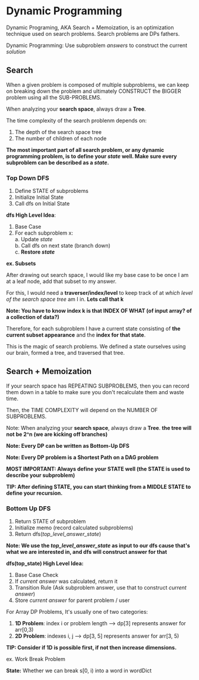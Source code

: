 # Dynamic Programming

Dynamic Programing, AKA Search + Memoization, is an optimization technique used on search problems. Search problems are DPs fathers.

Dynamic Programming: Use subproblem *answers* to construct the current *solution*

## Search

When a given problem is composed of multiple subproblems, we can keep on breaking down the problem and ultimately CONSTRUCT the BIGGER problem using all the SUB-PROBLEMS.

When analyzing your **search space**, always draw a **Tree**.

The time complexity of the search problenm depends on: <br>
1. The depth of the search space tree
2. The number of children of each node

**The most important part of all search problem, or any dynamic programming problem, is to define your *state* well. Make sure every subproblem can be described as a *state*.**


### Top Down DFS

1. Define STATE of subproblems<br>
2. Initialize Initial State<br>
3. Call dfs on Initial State<br>

**dfs High Level Idea**: 
1. Base Case <br>
2. For each subproblem x: <br>
   a. Update *state* <br>
   b. Call dfs on next state (branch down) <br>
   c. **Restore *state*** <br>

**ex. Subsets**

After drawing out search space, I would like my base case to be once I am at a leaf node, add that subset to my answer.

For this, I would need a **traverser/index/level** to keep track of at *which level of the search space tree* am I in. **Lets call that k**

**Note: You have to know index k is that INDEX OF WHAT (of input array? of a collection of data?)**

Therefore, for each subproblem I have a current state consisting of **the current subset appearance** and the **index for that state**.

This is the magic of search problems. We defined a state ourselves using our brain, formed a tree, and traversed that tree.

## Search + Memoization

If your search space has REPEATING SUBPROBLEMS, then you can record them down in a table to make sure you don't recalculate them and waste time.

Then, the TIME COMPLEXITY will depend on the NUMBER OF SUBPROBLEMS.

Note: When analyzing your **search space**, always draw a **Tree**. **the tree will not be 2^n (we are kicking off branches)**

**Note: Every DP can be written as Bottom-Up DFS**

**Note: Every DP problem is a Shortest Path on a DAG problem**

**MOST IMPORTANT: Always define your STATE well (the STATE is used to describe your subproblem)**

**TIP: After defining STATE, you can start thinking from a MIDDLE STATE to define your recursion.**

### Bottom Up DFS

1. Return STATE of subproblem
2. Initialize memo (record calculated subproblems)
3. Return dfs(*top_level_answer_state*)

**Note: We use the *top_level_answer_state* as input to our dfs cause that's what we are interested in, and dfs will construct answer for that**

**dfs(top_state) High Level Idea:**
1. Base Case Check
2. If *current answer* was calculated, return it
3. Transition Rule (Ask subproblem answer, use that to construct *current answer*)
4. Store *current answer* for parent problem / user


For Array DP Problems, It's usually one of two categories: <br>
1. **1D Problem**: index i or problem length --> dp[3] represents answer for arr[0,3)
2. **2D Problem**: indexes i, j --> dp[3, 5] represents answer for arr[3, 5)

**TIP: Consider if 1D is possible first, if not then increase dimensions.**

ex. Work Break Problem

**State:** Whether we can break s[0, i) into a word in wordDict



